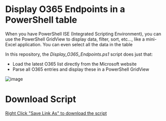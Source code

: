 # Display O365 Endpoints in a PowerShell table

When you have PowerShell ISE (Integrated Scripting Environment), you can use the PowerShell GridView to display data, filter, sort, etc..., like a mini-Excel application. You can even select all the data in the table 

In this repository, the *Display_O365_Endpoints.ps1* script does just that:
- Load the latest O365 list directly from the Microsoft website
- Parse all O365 entries and display these in a PowerShell GridView

![image](https://user-images.githubusercontent.com/33433229/176457473-f5fc4b73-bc6f-4597-93e7-11af727af495.png)

# Download Script

[Right Click "Save Link As" to download the script](https://raw.githubusercontent.com/SammyKrosoft/Query-O365-Endpoints-JSON-with-PowerShell/main/Display_O365_Endpoints.ps1)
